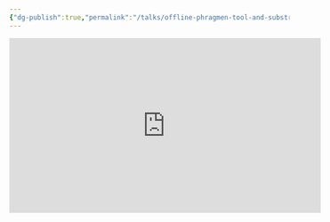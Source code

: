 ```yaml
---
{"dg-publish":true,"permalink":"/talks/offline-phragmen-tool-and-substrate-debug-kit-substrate-seminar/","created":"2023-08-28T14:03:03.000+01:00","updated":"2023-08-28T14:03:03.765+01:00"}
---
```




<iframe width="560" height="315" src="https://www.youtube.com/embed/6omrrY11HEg" title="YouTube video player" frameborder="0" allow="accelerometer; autoplay; clipboard-write; encrypted-media; gyroscope; picture-in-picture" allowfullscreen></iframe>

